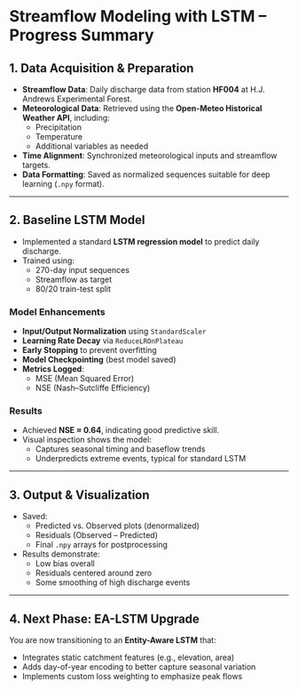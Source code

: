 # Streamflow Modeling with LSTM – Progress Summary

## 1. Data Acquisition & Preparation

- **Streamflow Data**: Daily discharge data from station **HF004** at H.J. Andrews Experimental Forest.
- **Meteorological Data**: Retrieved using the **Open-Meteo Historical Weather API**, including:
  - Precipitation
  - Temperature
  - Additional variables as needed
- **Time Alignment**: Synchronized meteorological inputs and streamflow targets.
- **Data Formatting**: Saved as normalized sequences suitable for deep learning (`.npy` format).

---

## 2. Baseline LSTM Model

- Implemented a standard **LSTM regression model** to predict daily discharge.
- Trained using:
  - 270-day input sequences
  - Streamflow as target
  - 80/20 train-test split

### Model Enhancements

- **Input/Output Normalization** using `StandardScaler`
- **Learning Rate Decay** via `ReduceLROnPlateau`
- **Early Stopping** to prevent overfitting
- **Model Checkpointing** (best model saved)
- **Metrics Logged**:
  - MSE (Mean Squared Error)
  - NSE (Nash–Sutcliffe Efficiency)

### Results

- Achieved **NSE ≈ 0.64**, indicating good predictive skill.
- Visual inspection shows the model:
  - Captures seasonal timing and baseflow trends
  - Underpredicts extreme events, typical for standard LSTM

---

## 3. Output & Visualization

- Saved:
  - Predicted vs. Observed plots (denormalized)
  - Residuals (Observed – Predicted)
  - Final `.npy` arrays for postprocessing
- Results demonstrate:
  - Low bias overall
  - Residuals centered around zero
  - Some smoothing of high discharge events

---

## 4. Next Phase: EA-LSTM Upgrade

You are now transitioning to an **Entity-Aware LSTM** that:

- Integrates static catchment features (e.g., elevation, area)
- Adds day-of-year encoding to better capture seasonal variation
- Implements custom loss weighting to emphasize peak flows
